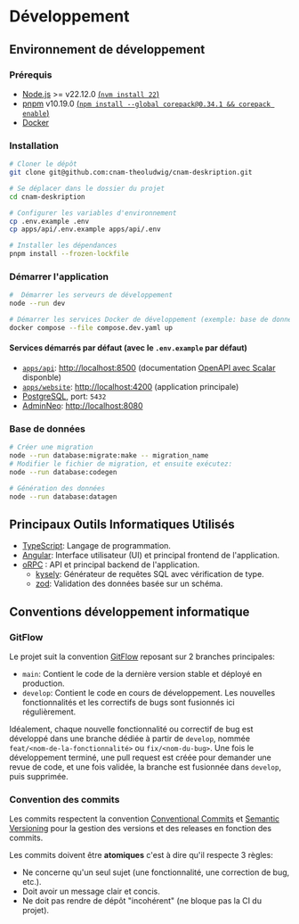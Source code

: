 # Développement

## Environnement de développement

### Prérequis

- [Node.js](https://nodejs.org/) >= v22.12.0 [(`nvm install 22`)](https://nvm.sh)
- [pnpm](https://pnpm.io/) v10.19.0 [(`npm install --global corepack@0.34.1 && corepack enable`)](https://github.com/nodejs/corepack)
- [Docker](https://www.docker.com/)

### Installation

```sh
# Cloner le dépôt
git clone git@github.com:cnam-theoludwig/cnam-deskription.git

# Se déplacer dans le dossier du projet
cd cnam-deskription

# Configurer les variables d'environnement
cp .env.example .env
cp apps/api/.env.example apps/api/.env

# Installer les dépendances
pnpm install --frozen-lockfile
```

### Démarrer l'application

```sh
#  Démarrer les serveurs de développement
node --run dev

# Démarrer les services Docker de développement (exemple: base de données)
docker compose --file compose.dev.yaml up
```

#### Services démarrés par défaut (avec le `.env.example` par défaut)

- [`apps/api`](../apps/api): <http://localhost:8500> (documentation [OpenAPI avec Scalar](https://scalar.com) disponble)
- [`apps/website`](../apps/website): <http://localhost:4200> (application principale)
- [PostgreSQL](https://www.postgresql.org/), port: `5432`
- [AdminNeo](https://www.adminneo.org/): <http://localhost:8080>

### Base de données

```sh
# Créer une migration
node --run database:migrate:make -- migration_name
# Modifier le fichier de migration, et ensuite exécutez:
node --run database:codegen

# Génération des données
node --run database:datagen
```

## Principaux Outils Informatiques Utilisés

- [TypeScript](https://www.typescriptlang.org/): Langage de programmation.
- [Angular](https://angular.dev/): Interface utilisateur (UI) et principal frontend de l'application.
- [oRPC](https://orpc.unnoq.com/) : API et principal backend de l'application.
    - [kysely](https://kysely.dev/): Générateur de requêtes SQL avec vérification de type.
    - [zod](https://zod.dev): Validation des données basée sur un schéma.

## Conventions développement informatique

### GitFlow

Le projet suit la convention [GitFlow](https://nvie.com/posts/a-successful-git-branching-model/) reposant sur 2 branches principales:

- `main`: Contient le code de la dernière version stable et déployé en production.
- `develop`: Contient le code en cours de développement. Les nouvelles fonctionnalités et les correctifs de bugs sont fusionnés ici régulièrement.

Idéalement, chaque nouvelle fonctionnalité ou correctif de bug est développé dans une branche dédiée à partir de `develop`, nommée `feat/<nom-de-la-fonctionnalité>` ou `fix/<nom-du-bug>`. Une fois le développement terminé, une pull request est créée pour demander une revue de code, et une fois validée, la branche est fusionnée dans `develop`, puis supprimée.

### Convention des commits

Les commits respectent la convention [Conventional Commits](https://www.conventionalcommits.org/) et [Semantic Versioning](https://semver.org/) pour la gestion des versions et des releases en fonction des commits.

Les commits doivent être **atomiques** c'est à dire qu'il respecte 3 règles:

- Ne concerne qu'un seul sujet (une fonctionnalité, une correction de bug, etc.).
- Doit avoir un message clair et concis.
- Ne doit pas rendre de dépôt "incohérent" (ne bloque pas la CI du projet).
